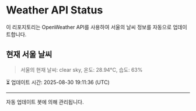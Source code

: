 
# Weather API Status

이 리포지토리는 OpenWeather API를 사용하여 서울의 날씨 정보를 자동으로 업데이트합니다.

## 현재 서울 날씨
> 서울의 현재 날씨: clear sky, 온도: 28.94°C, 습도: 63%

⏳ 업데이트 시간: 2025-08-30 19:11:36 (UTC)

---
자동 업데이트 봇에 의해 관리됩니다.
